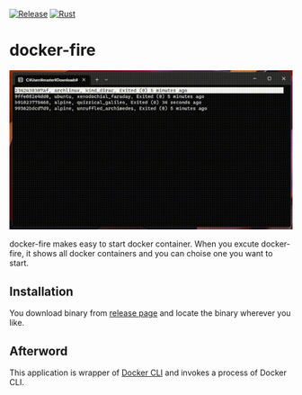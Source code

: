 [![Release](https://github.com/GossiperLoturot/docker-fire/actions/workflows/release.yml/badge.svg)](https://github.com/GossiperLoturot/docker-fire/actions/workflows/release.yml)
[![Rust](https://github.com/GossiperLoturot/docker-fire/actions/workflows/rust.yml/badge.svg)](https://github.com/GossiperLoturot/docker-fire/actions/workflows/rust.yml)

# docker-fire

![demo](https://raw.githubusercontent.com/GossiperLoturot/docker-fire/main/img/demo.gif)

docker-fire makes easy to start docker container. When you excute docker-fire, it shows all docker containers and you can choise one you want to start.

## Installation

You download binary from [release page](https://github.com/GossiperLoturot/docker-fire/releases) and locate the binary wherever you like.

## Afterword

This application is wrapper of [Docker CLI](https://github.com/docker/cli) and invokes a process of Docker CLI.
